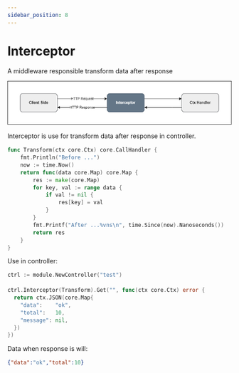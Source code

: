 ```yaml
---
sidebar_position: 8
---
```


# Interceptor

A middleware responsible transform data after response

![interceptor](./img/interceptor.png)

Interceptor is use for transform data after response in controller.

```go
func Transform(ctx core.Ctx) core.CallHandler {
	fmt.Println("Before ...")
	now := time.Now()
	return func(data core.Map) core.Map {
		res := make(core.Map)
		for key, val := range data {
			if val != nil {
				res[key] = val
			}
		}
		fmt.Printf("After ...%vns\n", time.Since(now).Nanoseconds())
		return res
	}
}
```

Use in controller:

```go
ctrl := module.NewController("test")

ctrl.Interceptor(Transform).Get("", func(ctx core.Ctx) error {
  return ctx.JSON(core.Map{
    "data":    "ok",
    "total":   10,
    "message": nil,
  })
})
```

Data when response is will:

```json
{"data":"ok","total":10}
```